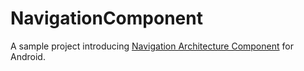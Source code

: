 # NavigationComponent

A sample project introducing
[Navigation Architecture Component](https://developer.android.com/topic/libraries/architecture/navigation/)
for Android.
